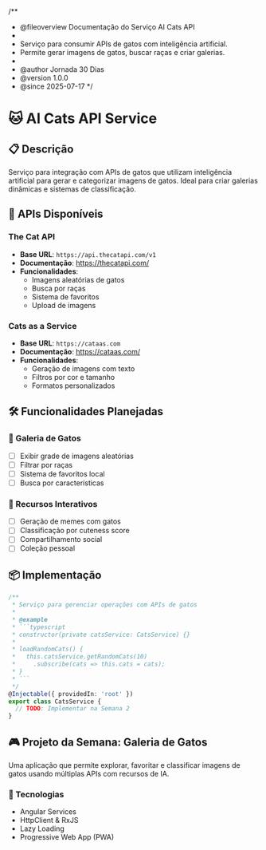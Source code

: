 /**
 * @fileoverview Documentação do Serviço AI Cats API
 * 
 * Serviço para consumir APIs de gatos com inteligência artificial.
 * Permite gerar imagens de gatos, buscar raças e criar galerias.
 * 
 * @author Jornada 30 Dias
 * @version 1.0.0
 * @since 2025-07-17
 */

# 🐱 AI Cats API Service

## 📋 Descrição
Serviço para integração com APIs de gatos que utilizam inteligência artificial
para gerar e categorizar imagens de gatos. Ideal para criar galerias dinâmicas
e sistemas de classificação.

## 🔗 APIs Disponíveis

### The Cat API
- **Base URL**: `https://api.thecatapi.com/v1`
- **Documentação**: https://thecatapi.com/
- **Funcionalidades**:
  - Imagens aleatórias de gatos
  - Busca por raças
  - Sistema de favoritos
  - Upload de imagens

### Cats as a Service
- **Base URL**: `https://cataas.com`
- **Documentação**: https://cataas.com/
- **Funcionalidades**:
  - Geração de imagens com texto
  - Filtros por cor e tamanho
  - Formatos personalizados

## 🛠️ Funcionalidades Planejadas

### 📸 Galeria de Gatos
- [ ] Exibir grade de imagens aleatórias
- [ ] Filtrar por raças
- [ ] Sistema de favoritos local
- [ ] Busca por características

### 🎯 Recursos Interativos
- [ ] Geração de memes com gatos
- [ ] Classificação por cuteness score
- [ ] Compartilhamento social
- [ ] Coleção pessoal

## 📦 Implementação
```typescript
/**
 * Serviço para gerenciar operações com APIs de gatos
 * 
 * @example
 * ```typescript
 * constructor(private catsService: CatsService) {}
 * 
 * loadRandomCats() {
 *   this.catsService.getRandomCats(10)
 *     .subscribe(cats => this.cats = cats);
 * }
 * ```
 */
@Injectable({ providedIn: 'root' })
export class CatsService {
  // TODO: Implementar na Semana 2
}
```

## 🎮 Projeto da Semana: Galeria de Gatos
Uma aplicação que permite explorar, favoritar e classificar imagens de gatos
usando múltiplas APIs com recursos de IA.

### 🔧 Tecnologias
- Angular Services
- HttpClient & RxJS
- Lazy Loading
- Progressive Web App (PWA)
